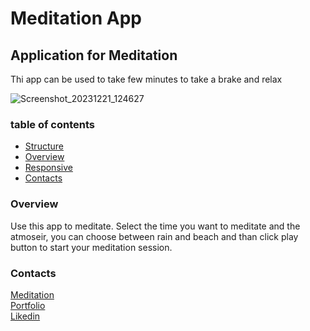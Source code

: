 <h1>Meditation App</h1>

<h2>Application for Meditation</h2>

<p>
  Thi app can be used to take few minutes to take a brake and relax 
</p>

![Screenshot_20231221_124627](https://github.com/So-Ca/meditation/assets/121359947/08377669-8719-4e52-a650-228965a3af91)


  <h3>table of contents</h3>
  <ul>
  <li><a href="#structure">Structure</a></li>
  <li><a href="#overview">Overview</a></li>
  <li><a href="#responsive">Responsive</a></li>
  <li><a href="#contacts">Contacts</a></li>
  </ul>

  <a name="overview"></a>
  <h3>Overview</h3>

  <p>
    Use this app to meditate. Select the time you want to meditate and the atmoseir, you can choose between rain and beach and than click play button to start your meditation session.
  </p>

  <a name="contacts"></a>
  <h3>Contacts</h3>

  <a href="https://meditation-example.netlify.app/">Meditation</a><br>
  <a href="so-ca-portfolio.netlify.app">Portfolio</a><br>
  <a href="https://www.linkedin.com/in/sonny-caputo-554315185">Likedin</a><br>
